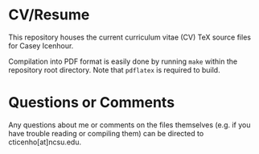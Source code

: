 # CV/Resume

This repository houses the current curriculum vitae (CV) TeX source files for Casey Icenhour.

Compilation into PDF format is easily done by running `make` within the repository root directory. Note that `pdflatex` is required to build.

# Questions or Comments

Any questions about me or comments on the files themselves (e.g. if you have trouble reading or compiling them) can be directed to cticenho[at]ncsu.edu.
